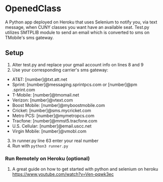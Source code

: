 # OpenedClass
A Python app deployed on Heroku that uses Selenium to notify you, via text message, when CUNY classes you want have an available seat. Test.py utilizes SMTPLIB module to send an email which is converted to sms on TMobile's sms gateway.


## Setup
1. Alter test.py and replace your gmail account info on lines 8 and 9
2. Use your corresponding carrier's sms gateway:
  * AT&T: [number]@txt.att.net
  * Sprint: [number]@messaging.sprintpcs.com or [number]@pm .sprint.com
  * T-Mobile: [number]@tmomail.net
  * Verizon: [number]@vtext.com
  * Boost Mobile: [number]@myboostmobile.com
  * Cricket: [number]@sms.mycricket.com
  * Metro PCS: [number]@mymetropcs.com
  * Tracfone: [number]@mmst5.tracfone.com
  * U.S. Cellular: [number]@email.uscc.net
  * Virgin Mobile: [number]@vmobl.com
3. In runner.py line 63 enter your real number
4. Run with `python3 runner.py`

### Run Remotely on Heroku (optional)
1. A great guide on how to get started with python and selenium on heroku https://www.youtube.com/watch?v=Ven-pqwk3ec 
